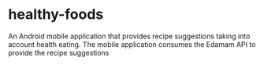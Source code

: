 # healthy-foods
An Android mobile application that provides recipe suggestions taking into account health eating. The mobile application consumes the Edamam API to provide the recipe suggestions
